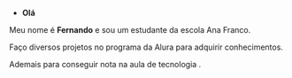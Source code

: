 - **Olá**
  
Meu nome é **Fernando** e sou um estudante da escola Ana Franco.

Faço diversos projetos no programa da Alura para adquirir conhecimentos.

Ademais para conseguir nota na aula de tecnologia .
